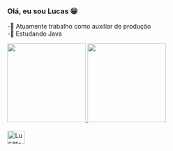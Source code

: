 ### Olá, eu sou Lucas 😁

-💼 Atuamente trabalho como auxiliar de produção                                                                                                                         
-📘 Estudando Java
<div>

  <a href="https://github.com/rafaballerini">
  <img height="180em" src="https://github-readme-stats.vercel.app/api?username=1lucashsw&show_icons=true&theme=dracula&include_all_commits=true&count_private=true"/>
  <img height="180em" src="https://github-readme-stats.vercel.app/api/top-langs/?username=1lucashsw&layout=compact&langs_count=7&theme=dracula"/>
  </div>
  
  <div style="display: inline_block"><br>
  <img align="center" alt="Lucas-Jv" height="30" width="40" src="https://img.shields.io/badge/Java-ED8B00?style=for-the-badge&logo=java&logoColor=white"
  <img align="center" alt="Lucas-Jv" height="30" width="40" src="https://img.shields.io/badge/C-00599C?style=for-the-badge&logo=c&logoColor=white"
 
